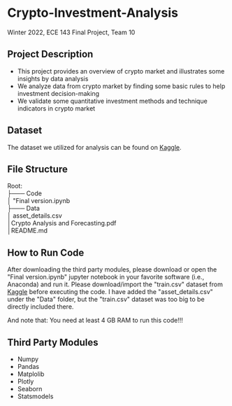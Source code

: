 # Crypto-Investment-Analysis
Winter 2022, ECE 143 Final Project, Team 10
## Project Description

+ This project provides an overview of crypto market and illustrates some insights by data analysis
+ We analyze data from crypto market by finding some basic rules to help investment decision-making
+ We validate some quantitative investment methods and technique indicators in crypto market

## Dataset

The dataset we utilized for analysis can be found on [Kaggle](https://www.kaggle.com/c/g-research-crypto-forecasting/data).

## File Structure
Root:<br/>
├─── Code<br/>
│     "Final version.ipynb<br/>
├─── Data<br/>
│     asset_details.csv<br/>
│Crypto Analysis and Forecasting.pdf<br/>
│README.md<br/>

## How to Run Code

After downloading the third party modules, please download or open the "Final version.ipynb" jupyter notebook in your favorite software (i.e., Anaconda) and run it. Please download/import the "train.csv" dataset from [Kaggle](https://www.kaggle.com/c/g-research-crypto-forecasting/data) before executing the code. I have added the "asset_details.csv" under the "Data" folder, but the "train.csv" dataset was too big to be directly included there.

And note that: You need at least 4 GB RAM to run this code!!!

## Third Party Modules
+ Numpy
+ Pandas
+ Matplolib
+ Plotly
+ Seaborn
+ Statsmodels
